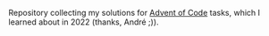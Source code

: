 Repository collecting my solutions for [Advent of Code](https://adventofcode.com/) tasks, which I learned about in 2022 (thanks, André ;)).
